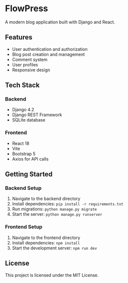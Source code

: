 # FlowPress

A modern blog application built with Django and React.

## Features

- User authentication and authorization
- Blog post creation and management
- Comment system
- User profiles
- Responsive design

## Tech Stack

### Backend
- Django 4.2
- Django REST Framework
- SQLite database

### Frontend
- React 18
- Vite
- Bootstrap 5
- Axios for API calls

## Getting Started

### Backend Setup
1. Navigate to the backend directory
2. Install dependencies: `pip install -r requirements.txt`
3. Run migrations: `python manage.py migrate`
4. Start the server: `python manage.py runserver`

### Frontend Setup
1. Navigate to the frontend directory
2. Install dependencies: `npm install`
3. Start the development server: `npm run dev`

## License

This project is licensed under the MIT License.

